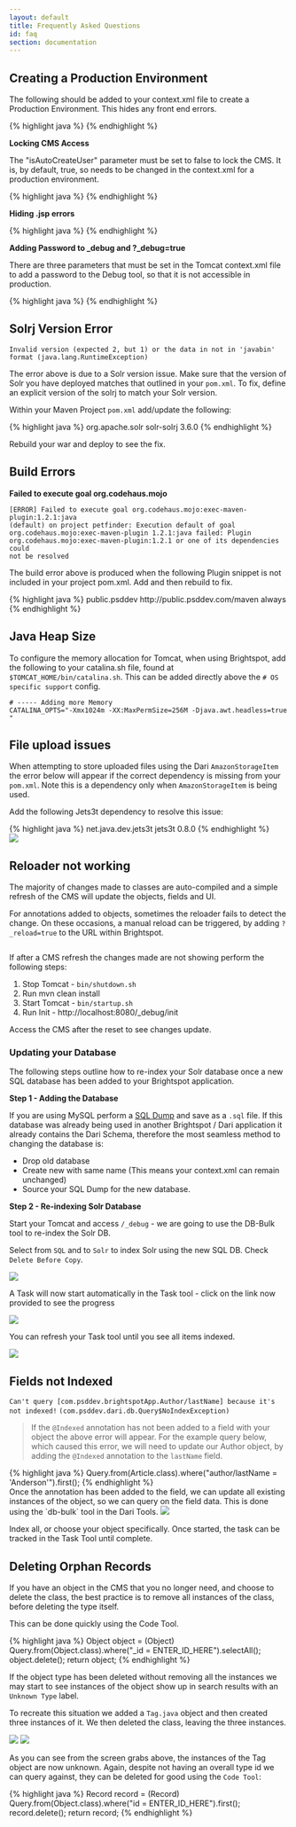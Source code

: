 ```yaml
---
layout: default
title: Frequently Asked Questions
id: faq
section: documentation
---
```


<div markdown="1" class="span12">

## Creating a Production Environment

The following should be added to your context.xml file to create a Production Environment. This hides any front end errors.

<div class="highlight">{% highlight java %}
<Environment name="PRODUCTION" override="false" type="java.lang.Boolean" value="true" />
{% endhighlight %}</div>

**Locking CMS Access**

The "isAutoCreateUser" parameter must be set to false to lock the CMS. It is, by default, true, so needs to be changed in the context.xml for a production environment.

<div class="highlight">{% highlight java %}
<Environment name="cms/tool/isAutoCreateUser" override="false" type="java.lang.Boolean" value="false" /> 
{% endhighlight %}</div>

**Hiding .jsp errors**

<div class="highlight">{% highlight java %}
<Environment name="cms/db/isJspErrorEmbedded" type="java.lang.Boolean" value="true" override="false" />
{% endhighlight %}</div>

**Adding Password to _debug and ?_debug=true**

There are three parameters that must be set in the Tomcat context.xml file to add a password to the Debug tool, so that it is not accessible in production.

<div class="highlight">{% highlight java %}
<Environment name="dari/debugRealm" type="java.lang.String" value="DIRECT HOST NAME" override="false" />
<Environment name="dari/debugUsername" type="java.lang.String" value="USERNAME" override="false" />
<Environment name="dari/debugPassword" type="java.lang.String" value="PASSWORD" override="false" />
{% endhighlight %}</div>

## Solrj Version Error

`Invalid version (expected 2, but 1) or the data in not in 'javabin' format (java.lang.RuntimeException)`

The error above is due to a Solr version issue. Make sure that the version of Solr you have deployed matches that outlined in your `pom.xml`. To fix, define an explicit version of the solrj to match your Solr version.

Within your Maven Project `pom.xml` add/update the following:

<div class="highlight">{% highlight java %}
<dependency>
    <groupId>org.apache.solr</groupId>
    <artifactId>solr-solrj</artifactId>
    <version>3.6.0</version>
</dependency>
{% endhighlight %}</div>

Rebuild your war and deploy to see the fix.

## Build Errors

**Failed to execute goal org.codehaus.mojo**

	[ERROR] Failed to execute goal org.codehaus.mojo:exec-maven-plugin:1.2.1:java
	(default) on project petfinder: Execution default of goal
	org.codehaus.mojo:exec-maven-plugin 1.2.1:java failed: Plugin
	org.codehaus.mojo:exec-maven-plugin:1.2.1 or one of its dependencies could
	not be resolved
	
The build error above is produced when the following Plugin snippet is not included in your project pom.xml. Add and then rebuild to fix.

<div class="highlight">{% highlight java %}
<pluginRepositories>
<pluginRepository>
    <id>public.psddev</id>
    <url>http://public.psddev.com/maven</url>
    <snapshots>
        <updatePolicy>always</updatePolicy>
    </snapshots>
</pluginRepository>
</pluginRepositories>
{% endhighlight %}</div> 

## Java Heap Size

To configure the memory allocation for Tomcat, when using Brightspot, add the following to your catalina.sh file, found at `$TOMCAT_HOME/bin/catalina.sh`. This can be added directly above the `# OS specific support` config.

	# ----- Adding more Memory
	CATALINA_OPTS="-Xmx1024m -XX:MaxPermSize=256M -Djava.awt.headless=true "
    
## File upload issues

When attempting to store uploaded files using the Dari `AmazonStorageItem` the error below will appear if the correct dependency is missing from your `pom.xml`. Note this is a dependency only when `AmazonStorageItem` is being used.

Add the following Jets3t dependency to resolve this issue:

<div class="highlight">{% highlight java %}
<dependency>
    <groupId>net.java.dev.jets3t</groupId>
    <artifactId>jets3t</artifactId>
    <version>0.8.0</version>
</dependency>
{% endhighlight %}</div>

<img src="http://docs.brightspot.s3.amazonaws.com/file-upload-issue.png"/>

## Reloader not working

The majority of changes made to classes are auto-compiled and a simple refresh of the CMS will update the objects, fields and UI.

For annotations added to objects, sometimes the reloader fails to detect the change. On these occasions, a manual reload can be triggered, by adding `?_reload=true` to the URL within Brightspot.

<img src="http://docs.brightspot.s3.amazonaws.com/reload_true.png" alt="" />

If after a CMS refresh the changes made are not showing perform the following steps:

1) Stop Tomcat - `bin/shutdown.sh`
2) Run mvn clean install
3) Start Tomcat - `bin/startup.sh`
4) Run Init - http://localhost:8080/_debug/init

Access the CMS after the reset to see changes update.

### Updating your Database

The following steps outline how to re-index your Solr database once a new SQL database has been added to your Brightspot application.

**Step 1 - Adding the Database**

If you are using MySQL perform a [SQL Dump](http://dev.mysql.com/doc/refman/5.1/en/mysqldump.html) and save as a `.sql` file. If this database was already being used in another Brightspot / Dari application it already contains the Dari Schema, therefore the most seamless method to changing the database is:

- Drop old database
- Create new with same name (This means your context.xml can remain unchanged)
- Source your SQL Dump for the new database.

**Step 2 - Re-indexing Solr Database**

Start your Tomcat and access `/_debug` - we are going to use the DB-Bulk tool to re-index the Solr DB.

Select from `SQL` and to `Solr` to index Solr using the new SQL DB. Check `Delete Before Copy`.

<img  src="http://docs.brightspot.s3.amazonaws.com/re-index-start.png"/>

A Task will now start automatically in the Task tool - click on the link now provided to see the progress

<img  src="http://docs.brightspot.s3.amazonaws.com/re-index-link.png"/>

You can refresh your Task tool until you see all items indexed.

<img  src="http://docs.brightspot.s3.amazonaws.com/re-index-task.png"/>


## Fields not Indexed

`Can't query [com.psddev.brightspotApp.Author/lastName] because it's not indexed!` `(com.psddev.dari.db.Query$NoIndexException)`

> If the `@Indexed` annotation has not been added to a field with your object the above error will appear. For the example query below, which caused this error, we will need to update our Author object, by adding the `@Indexed` annotation to the `lastName` field.

<div class="highlight">{% highlight java %}
Query.from(Article.class).where("author/lastName = 'Anderson'").first();
{% endhighlight %}</div>
Once the annotation has been added to the field, we can update all existing instances of the object, so we can query on the field data. This is done using the `db-bulk` tool in the Dari Tools.

<img src="http://docs.brightspot.s3.amazonaws.com/index-new-fields.png"/>

Index all, or choose your object specifically. Once started, the task can be tracked in the Task Tool until complete.

## Deleting Orphan Records

If you have an object in the CMS that you no longer need, and choose to delete the class, the best practice is to remove all instances of the class, before deleting the type itself.

This can be done quickly using the Code Tool.

<div class="highlight">{% highlight java %}
Object object = (Object) Query.from(Object.class).where("_id = ENTER_ID_HERE").selectAll();
object.delete();
return object;
{% endhighlight %}</div>
	
If the object type has been deleted without removing all the instances we may start to see instances of the object show up in search results with an `Unknown Type` label.

To recreate this situation we added a `Tag.java` object and then created three instances of it. We then deleted the class, leaving the three instances.

<img src="http://docs.brightspot.s3.amazonaws.com/after-delete.png"/>

<img src="http://docs.brightspot.s3.amazonaws.com/before-delete.png"/>

As you can see from the screen grabs above, the instances of the Tag object are now unknown. Again, despite not having an overall type id we can query against, they can be deleted for good using the `Code Tool`:

<div class="highlight">{% highlight java %}
Record record = (Record) Query.from(Object.class).where("id = ENTER_ID_HERE").first();
record.delete();
return record;
{% endhighlight %}</div>